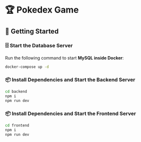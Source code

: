 # 🏆 Pokedex Game

## 🚀 Getting Started

### 🗄️ Start the Database Server

Run the following command to start **MySQL inside Docker**:

```sh
docker-compose up -d
```

### 📦 Install Dependencies and Start the Backend Server

```sh
cd backend
npm i
npm run dev

```

### 📦 Install Dependencies and Start the Frontend Server

```sh
cd frontend
npm i
npm run dev

```
